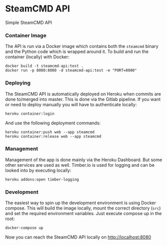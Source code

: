 # SteamCMD API

Simple SteamCMD API

### Container Image

The API is run via a Docker image which contains both the `steamcmd` binary and the Python code which is wrapped around it.
To build and run the container (locally) with Docker:
```
docker build -t steamcmd-api:test .
docker run -p 8080:8080 -d steamcmd-api:test -e "PORT=8080"
```

### Deploying

The SteamCMD API is automatically deployed on Heroku when commits are done to/merged into master. This is done via the Gitlab pipeline.
If you want or need to deploy manually you will have to authenticate locally:
```
heroku container:login
```
And use the following deployment commands:
```
heroku container:push web --app steamcmd
heroku container:release web --app steamcmd
```

### Management

Management of the app is done mainly via the Heroku Dashboard. But some other services are used as well.
Timber.io is used for logging and can be looked into by executing locally:
```
heroku addons:open timber-logging
```

### Development

The easiest way to spin up the development environment is using Docker compose. This will build the image locally,
mount the correct directory (`src`) and set the required environment variables. Just execute compose up in the root:
```
docker-compose up
```
Now you can reach the SteamCMD API locally on [http://localhost:8080](http://localhost:8080)
